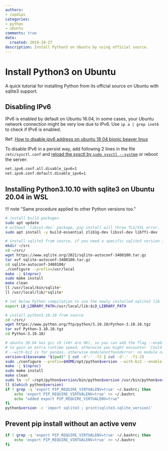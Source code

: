 ```yaml
---
authors:
- copdips
categories:
- python
- ubuntu
comments: true
date:
  created: 2019-10-27
description: Install Python3 on Ubuntu by using official source.
---
```


# Install Python3 on Ubuntu

A quick tutorial for installing Python from its official source on Ubuntu with sqlite3 support.

<!-- more -->

## Disabling IPv6

IPv6 is enabled by default on Ubuntu 16.04, in some cases, your Ubuntu network connection might be very low due to IPv6. Use `ip a | grep inet6` to check if IPv6 is enabled.

Ref: [How to disable ipv6 address on ubuntu 18 04 bionic beaver linux](https://linuxconfig.org/how-to-disable-ipv6-address-on-ubuntu-18-04-bionic-beaver-linux)

To disable IPv6 in a persist way, add following 2 lines in the file `/etc/sysctl.conf` and [reload the sysctl by `sudo sysctl --system`](https://www.cyberciti.biz/faq/reload-sysctl-conf-on-linux-using-sysctl/) or reboot the server:

```bash
net.ipv6.conf.all.disable_ipv6=1
net.ipv6.conf.default.disable_ipv6=1
```

## Installing Python3.10.10 with sqlite3 on Ubuntu 20.04 in WSL

!!! note "Same procedure applied to other Python versions too."

```bash
# install build packages
sudo apt update
# without `libssl-dev` package, pip install will throw TLS/SSL error.
sudo apt install -y build-essential zlib1g-dev libssl-dev libffi-dev

# install sqlite3 from source, if you need a specific sqlite3 version in Python, you must install it before compiling Python, because the compilation needs the lib libsqlite3.so
mkdir ~/src
cd ~/src/
wget https://www.sqlite.org/2021/sqlite-autoconf-3400100.tar.gz
tar xvf sqlite-autoconf-3400100.tar.gz
cd sqlite-autoconf-3400100/
./configure --prefix=/usr/local
make -j $(nproc)
sudo make install
make clean
ll /usr/local/bin/sqlite*
ll /usr/local/lib/*sqlite*

# let below Python compilation to use the newly installed sqlite3 lib
export LD_LIBRARY_PATH=/usr/local/lib:$LD_LIBRARY_PATH

# install python3.10.10 from source
cd ~/src/
wget https://www.python.org/ftp/python/3.10.10/Python-3.10.10.tgz
tar xvf Python-3.10.10.tgz
cd Python-3.10.10/

# ubuntu 20.04 has gcc v9 (v8+ are OK), so you can add the flag --enable-optimizations to ./configure
# to gain an extra runtime speed, otherwise you might encounter `Could not import runpy module` error
# --with-bz2 is for pandas, otherwise modulenotfounderror: no module named '_bz2' pandas
version=$(basename "$(pwd)" | cut -d'-' -f2 | cut -d'.' -f1-2)
sudo ./configure --prefix=$HOME/opt/python$version --with-bz2 --enable-optimizations
make -j $(nproc)
sudo make install
make clean
sudo ln -sf ~/opt/python$version/bin/python$version /usr/bin/python$version
ll $(which python$version)
if ! grep -q 'export PIP_REQUIRE_VIRTUALENV=true' ~/.bashrc; then
    echo 'export PIP_REQUIRE_VIRTUALENV=true' >> ~/.bashrc
    echo "added export PIP_REQUIRE_VIRTUALENV=true"
fi
python$version -c 'import sqlite3 ; print(sqlite3.sqlite_version)'
```

## Prevent pip install without an active venv

```bash
if ! grep -q 'export PIP_REQUIRE_VIRTUALENV=true' ~/.bashrc; then
    echo 'export PIP_REQUIRE_VIRTUALENV=true' >> ~/.bashrc
fi
```
